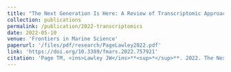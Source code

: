 ```yaml
---
title: "The Next Generation Is Here: A Review of Transcriptomic Approaches in Marine Ecology"
collection: publications
permalink: /publication/2022-transcriptomics
date: 2022-05-10
venue: 'Frontiers in Marine Science'
paperurl: '/files/pdf/research/PageLawley2022.pdf'
link: 'https://doi.org/10.3389/fmars.2022.757921'
citation: 'Page TM, <ins>Lawley JW</ins>**<sup>*</sup>**. 2022. The Next Generation Is Here: A Review of Transcriptomic Approaches in Marine Ecology. <i>Frontiers in Marine Science</i> 9:757921. doi:10.3389/fmars.2022.757921'
---
```

